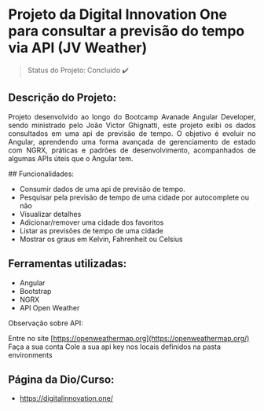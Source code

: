 <p align="center">
  <h1>Projeto da Digital Innovation One para consultar a previsão do tempo via API 
(JV Weather)</h1>
</p>



> Status do Projeto: Concluido :heavy_check_mark:

## Descrição do Projeto:
<p align="justify"> 
Projeto desenvolvido ao longo do Bootcamp Avanade Angular Developer, sendo ministrado pelo João Victor Ghignatti, este projeto exibi os dados consultados em uma api de previsão de tempo. O objetivo é evoluir no Angular, aprendendo uma forma avançada de gerenciamento de estado com NGRX, práticas e padrões de desenvolvimento, acompanhados de algumas APIs úteis que o Angular tem.
</p>
## Funcionalidades:

- Consumir dados de uma api de previsão de tempo.
- Pesquisar pela previsão de tempo de uma cidade por autocomplete ou não
- Visualizar detalhes 
- Adicionar/remover uma cidade dos favoritos
- Listar as previsões de tempo de uma cidade 
- Mostrar os graus em Kelvin, Fahrenheit ou Celsius

## Ferramentas utilizadas:
  - Angular
  - Bootstrap
  - NGRX
  - API Open Weather



Observação sobre API:

Entre no site [https://openweathermap.org](https://openweathermap.org/)
Faça a sua conta
Cole a sua api key nos locais definidos na pasta environments

## Página da Dio/Curso:

  - https://digitalinnovation.one/
